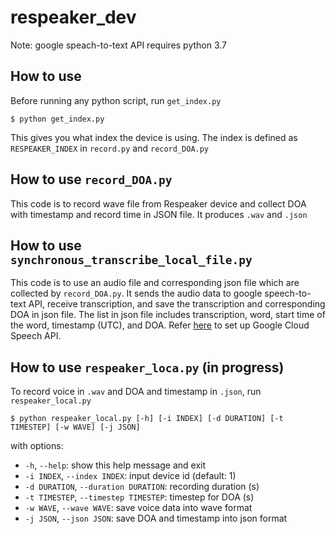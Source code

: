 # respeaker_dev

Note: google speach-to-text API requires python 3.7


## How to use

Before running any python script, run `get_index.py`
```
$ python get_index.py 
``` 

This gives you what index the device is using.
The index is defined as `RESPEAKER_INDEX` in `record.py` and `record_DOA.py`

## How to use `record_DOA.py`
This code is to record wave file from Respeaker device and collect DOA with timestamp and record time in JSON file. It produces `.wav` and `.json`


## How to use `synchronous_transcribe_local_file.py`
This code is to use an audio file and corresponding json file which are collected by `record_DOA.py`. It sends the audio data to google speech-to-text API, receive transcription, and save the transcription and corresponding DOA in json file. The list in json file includes transcription, word, start time of the word, timestamp (UTC), and DOA. Refer [here](https://github.com/GoogleCloudPlatform/python-docs-samples/tree/ebf05af5900b66d614d0108d106b3ae2db420d8f/speech/microphone) to set up Google Cloud Speech API. 


## How to use `respeaker_loca.py` (in progress)

To record voice in `.wav` and DOA and timestamp in `.json`, run `respeaker_local.py` 

```
$ python respeaker_local.py [-h] [-i INDEX] [-d DURATION] [-t TIMESTEP] [-w WAVE] [-j JSON]
``` 
with options:
- `-h`, `--help`:                          show this help message and exit
- `-i INDEX`, `--index INDEX`:             input device id (default: 1)
- `-d DURATION`, `--duration DURATION`:    recording duration (s)
- `-t TIMESTEP`, `--timestep TIMESTEP`:    timestep for DOA (s)
- `-w WAVE`, `--wave WAVE`:                save voice data into wave format
- `-j JSON`, `--json JSON`:                save DOA and timestamp into json format
